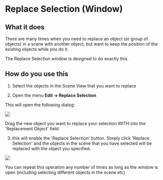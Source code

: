 # Replace Selection (Window)

## What it does

There are many times when you need to replace an object (or group of objects) in a scene with another object, but want to keep the position of the existing objects while you do it.

The Replace Selection window is designed to do exactly this.

## How do you use this

1) Select the objects in the Scene View that you want to replace

2. Open the menu **Edit -> Replace Selection**

This will open the following dialog:

![](../Images/ReplaceSelection.png)

Drag the new object you want to replace your selection WITH into the 'Replacement Object' field.

3. this will enable the 'Replace Selection' button. Simply click 'Replace Selection' and the objects in the scene that you have selected will be replaced with the object you specified.

![](../Images/ReplaceSelectionButton.png)

You can repeat this operation any number of times as long as the window is open (including selecting different objects in the scene etc)

